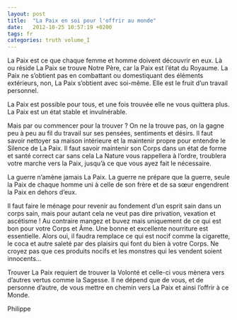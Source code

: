 ```yaml
---
layout: post
title:  "La Paix en soi pour l'offrir au monde"
date:   2012-10-25 10:57:19 +0200
tags: fr
categories: truth volume_I
---
```

La Paix est ce que chaque femme et homme doivent découvrir en eux. Là ou réside La Paix se trouve Notre Père, car la Paix est l’état du Royaume. La Paix ne s’obtient pas en combattant ou domestiquant des éléments extérieurs, non, La Paix s’obtient avec soi-même. Elle est le fruit d’un travail personnel.

La Paix est possible pour tous, et une fois trouvée elle ne vous quittera plus. La Paix est un état stable et invulnérable. 

Mais par ou commencer pour la trouver ? On ne la trouve pas, on la gagne peu à peu au fil du travail sur ses pensées, sentiments et désirs. Il faut savoir nettoyer sa maison intérieure et la maintenir propre pour entendre le Silence de La Paix. Il faut savoir maintenir son Corps dans un état de forme et santé correct car sans cela La Nature vous rappellera à l’ordre, troublera votre marche vers la Paix, jusqu’à ce que vous ayez fait le nécessaire.

La guerre n’amène jamais La Paix. La guerre ne prépare que la guerre, seule la Paix de chaque homme uni à celle de son frère et de sa sœur engendrent la Paix en dehors d’eux.

Il faut faire le ménage pour revenir au fondement d’un esprit sain dans un corps sain, mais pour autant cela ne veut pas dire privation, vexation et ascétisme ! Au contraire mangez et buvez mais uniquement de ce qui est bon pour votre Corps et Âme. Une bonne et excellente nourriture est essentielle. Alors oui, il faudra remplace ce qui est nocif comme la cigarette, le coca et autre saleté par des plaisirs qui font du bien à votre Corps. Ne croyez pas que ces produits nocifs et les monstres qui les vendent soient innocents…

Trouver La Paix requiert de trouver la Volonté et celle-ci vous mènera vers d’autres vertus comme la Sagesse. Il ne dépend que de vous, et de personne d’autre, de vous mettre en chemin vers La Paix et ainsi l’offrir à ce Monde.

Philippe


<!-- 
Ce(tte) œuvre est mise à disposition selon les termes de la Licence Creative Commons Attribution - Pas d’Utilisation Commerciale 4.0 International.
-->
